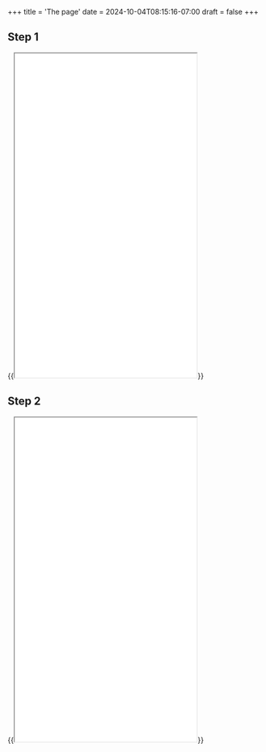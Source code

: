 +++
title = 'The page'
date = 2024-10-04T08:15:16-07:00
draft = false
+++

## Step 1

{{<iframe src="examples/step-01" width="360" height="640">}}{{</iframe>}}

## Step 2

{{<iframe src="examples/step-02" width="360" height="640">}}{{</iframe>}}
